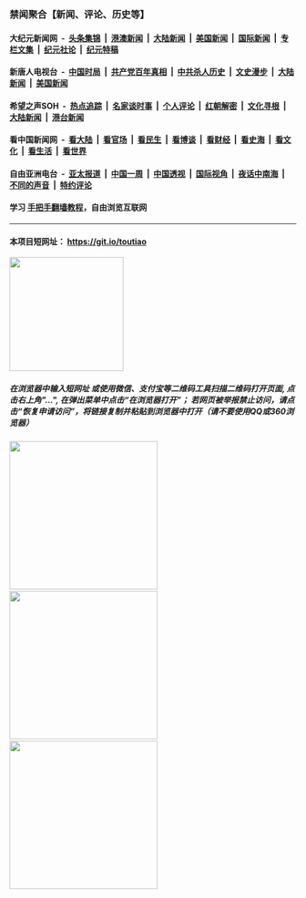 ### 禁闻聚合【新闻、评论、历史等】

#### 大纪元新闻网 &nbsp;-&nbsp; [头条集锦](indexes/E头条集锦.md?t=02041422) &nbsp;|&nbsp; [港澳新闻](indexes/E港澳新闻.md?t=02041422)  &nbsp;|&nbsp; [大陆新闻](indexes/E大陆新闻.md?t=02041422) &nbsp;|&nbsp; [美国新闻](indexes/E美国新闻.md?t=02041422) &nbsp;|&nbsp; [国际新闻](indexes/E国际新闻.md?t=02041422) &nbsp;|&nbsp; [专栏文集](indexes/E专栏文集.md?t=02041422) &nbsp;|&nbsp; [纪元社论](indexes/E纪元社论.md?t=02041422) &nbsp;|&nbsp; [纪元特稿](indexes/E纪元特稿.md?t=02041422) 

#### 新唐人电视台 &nbsp;-&nbsp; [中国时局](indexes/N中国时局.md?t=02041422) &nbsp;|&nbsp; [共产党百年真相](indexes/N共产党百年真相.md?t=02041422) &nbsp;|&nbsp; [中共杀人历史](indexes/N中共杀人历史.md?t=02041422) &nbsp;|&nbsp; [文史漫步](indexes/N文史漫步.md?t=02041422) &nbsp;|&nbsp; [大陆新闻](indexes/N大陆新闻.md?t=02041422) &nbsp;|&nbsp; [美国新闻](indexes/N美国新闻.md?t=02041422)

#### 希望之声SOH &nbsp;-&nbsp; [热点追踪](indexes/H热点追踪.md?t=02041422) &nbsp;|&nbsp; [名家谈时事](indexes/H名家谈时事.md?t=02041422) &nbsp;|&nbsp; [个人评论](indexes/H个人评论.md?t=02041422)  &nbsp;|&nbsp; [红朝解密](indexes/H红朝解密.md?t=02041422) &nbsp;|&nbsp; [文化寻根](indexes/H文化寻根.md?t=02041422) &nbsp;|&nbsp; [大陆新闻](indexes/H大陆新闻.md?t=02041422) &nbsp;|&nbsp; [港台新闻](indexes/H港台新闻.md?t=02041422)

#### 看中国新闻网 &nbsp;-&nbsp; [看大陆](indexes/S看大陆.md?t=02041422) &nbsp;|&nbsp; [看官场](indexes/S看官场.md?t=02041422) &nbsp;|&nbsp; [看民生](indexes/S看民生.md?t=02041422)  &nbsp;|&nbsp; [看博谈](indexes/S看博谈.md?t=02041422) &nbsp;|&nbsp; [看财经](indexes/S看财经.md?t=02041422) &nbsp;|&nbsp; [看史海](indexes/S看史海.md?t=02041422) &nbsp;|&nbsp; [看文化](indexes/S看文化.md?t=02041422) &nbsp;|&nbsp; [看生活](indexes/S看生活.md?t=02041422) &nbsp;|&nbsp; [看世界](indexes/S看世界.md?t=02041422)

#### 自由亚洲电台 &nbsp;-&nbsp; [亚太报道](indexes/R亚太报道.md?t=02041422) &nbsp;|&nbsp; [中国一周](indexes/R中国一周.md?t=02041422) &nbsp;|&nbsp; [中国透视](indexes/R中国透视.md?t=02041422)  &nbsp;|&nbsp; [国际视角](indexes/R国际视角.md?t=02041422) &nbsp;|&nbsp; [夜话中南海](indexes/R夜话中南海.md?t=02041422) &nbsp;|&nbsp; [不同的声音](indexes/R不同的声音.md?t=02041422) &nbsp;|&nbsp; [特约评论](indexes/R特约评论.md?t=02041422)

#### 学习 [手把手翻墙教程](https://github.com/gfw-breaker/guides/wiki)，自由浏览互联网

----

#### 本项目短网址： https://git.io/toutiao
<img src="https://raw.githubusercontent.com/gfw-breaker/banned-news/master/scripts/img/qr.png" width="200px"/>  

##### 在浏览器中输入短网址 或使用微信、支付宝等二维码工具扫描二维码打开页面, 点击右上角"...", 在弹出菜单中点击“在浏览器打开”； 若网页被举报禁止访问，请点击“恢复申请访问”，将链接复制并粘贴到浏览器中打开（请不要使用QQ或360浏览器）

<img src="https://raw.githubusercontent.com/gfw-breaker/banned-news/master/scripts/img/1.png" width="260px"/> &nbsp; <img src="https://raw.githubusercontent.com/gfw-breaker/banned-news/master/scripts/img/2.png" width="260px"/> &nbsp; <img src="https://raw.githubusercontent.com/gfw-breaker/banned-news/master/scripts/img/3.png" width="260px"/>
